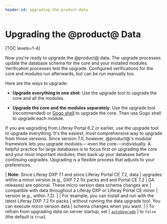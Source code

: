 ```yaml
---
header-id: upgrading-the-product-data
---
```


# Upgrading the @product@ Data

[TOC levels=1-4]

Now you're ready to upgrade the @product@ data. The upgrade processes update the
database schema for the core and your installed modules. Verification processes
test the upgrade. Configured verifications for the core and modules run
afterwards, but can be run manually too. 

Here are the ways to upgrade:

-   **Upgrade everything in one shot**:
    Use the upgrade tool to upgrade the core and all the modules. 

-   **Upgrade the core and the modules separately**:
    Use the upgrade tool (recommended) or
    [Gogo shell](/docs/7-2/deploy/-/knowledge_base/d/upgrading-modules-using-gogo-shell) to upgrade the core. Then use Gogo shell to upgrade each module. 

If you are upgrading from Liferay Portal 6.2 or earlier, use the upgrade tool to
upgrade everything. It's the easiest, most comprehensive way to upgrade from
those versions. Since version 7.0, however, @product@'s modular framework lets
you upgrade modules---even the core---individually. A helpful practice for large
databases is to focus first on upgrading the core and your most important
modules; then back up your database before continuing upgrades. Upgrading is
a flexible process that adjusts to your preferences.

| **Note:** Since Liferay DXP 7.1 and since Liferay Portal CE 7.2, data 
| upgrades within a minor version (e.g., DXP 7.2 fix packs and and Portal CE 7.2
| GA releases) are optional. These micro version data schema changes are
| compatible with data throughout a Liferay DXP or Liferay Portal  CE minor
| version (e.g., within 7.2).
| 
| For example, you can install and run with the latest Liferay DXP 7.2 fix packs
| without running the data upgrade tool. You can execute micro  version  data
| schema changes when you want. 
| 
| To refrain from upgrading data on server startup, set
| [`autoUpgrade`](/docs/7-2/deploy/-/knowledge_base/d/configuring-the-data-upgrade)
| to `false` (the default is `true`). 
